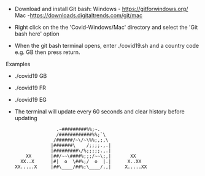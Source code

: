 - Download and install Git bash:
Windows - https://gitforwindows.org/ 
Mac -https://downloads.digitaltrends.com/git/mac 

- Right click on the the 'Covid-Windows/Mac' directory and select the 'Git bash here' option

- When the git bash terminal opens,  enter ./covid19.sh and a country code e.g. GB  then press return. 

Examples 
- ./covid19 GB 
- ./covid19 FR
- ./covid19 EG


- The terminal will update every 60 seconds and clear history before updating

                     .~#########%%;~.
                     /############%%;`\
                    /######/~\/~\%%;,;,\
                   |#######\    /;;;;.,.|
                   |#########\/%;;;;;.,.|
          XX       |##/~~\####%;;;/~~\;,|       XX
        XX..X      |#|  o  \##%;/  o  |.|      X..XX
      XX.....X     |##\____/##%;\____/.,|     X.....XX
